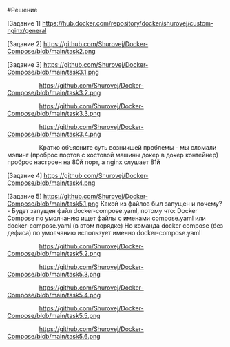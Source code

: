 #Решение

[Задание 1] https://hub.docker.com/repository/docker/shurovej/custom-nginx/general

[Задание 2] https://github.com/Shurovej/Docker-Compose/blob/main/task2.png

[Задание 3] https://github.com/Shurovej/Docker-Compose/blob/main/task3.1.png

      https://github.com/Shurovej/Docker-Compose/blob/main/task3.2.png
      
      https://github.com/Shurovej/Docker-Compose/blob/main/task3.3.png
      
      https://github.com/Shurovej/Docker-Compose/blob/main/task3.4.png
                  
      Кратко объясните суть возникшей проблемы - мы сломали мэпинг (проброс портов с хостовой машины докер в докер контейнер) проброс настроен на 80й порт, а nginx слушает 81й

[Задание 4] https://github.com/Shurovej/Docker-Compose/blob/main/task4.png

[Задание 5] https://github.com/Shurovej/Docker-Compose/blob/main/task5.1.png
Какой из файлов был запущен и почему? - Будет запущен файл docker-compose.yaml, потому что:
Docker Compose по умолчанию ищет файлы с именами compose.yaml или docker-compose.yaml (в этом порядке)
Но команда docker compose (без дефиса) по умолчанию использует именно docker-compose.yaml

      https://github.com/Shurovej/Docker-Compose/blob/main/task5.2.png
      
      https://github.com/Shurovej/Docker-Compose/blob/main/task5.3.png
      
      https://github.com/Shurovej/Docker-Compose/blob/main/task5.4.png
      
      https://github.com/Shurovej/Docker-Compose/blob/main/task5.5.png
      
      https://github.com/Shurovej/Docker-Compose/blob/main/task5.6.png
